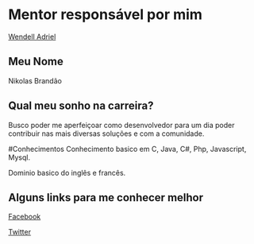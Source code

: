 # Mentor responsável por mim

[Wendell Adriel](/profiles/mentors/profiles/wendell_adriel.md)

## Meu Nome

Nikolas Brandão

## Qual meu sonho na carreira?

Busco poder me aperfeiçoar como desenvolvedor para um dia poder contribuir nas mais diversas soluções e com a comunidade.

#Conhecimentos
Conhecimento basico em C, Java, C#, Php, Javascript, Mysql.

Dominio basico do inglês e francês.

## Alguns links para me conhecer melhor

[Facebook](https://www.facebook.com/NikolasBrandao)


[Twitter](https://twitter.com/ofabricante)

